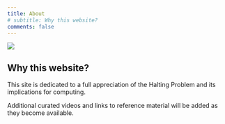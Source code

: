 ```yaml
---
title: About
# subtitle: Why this website?
comments: false
---
```


<img src='https://upload.wikimedia.org/wikipedia/commons/e/e4/The_halting_problem.png' />

## Why this website?
This site is dedicated to a full appreciation of the Halting Problem
and its implications for computing.

Additional curated videos and links to reference material will be
added as they become available.
